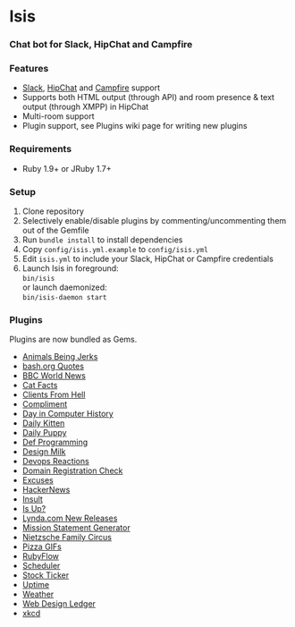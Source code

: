 # Isis
### Chat bot for Slack, HipChat and Campfire

### Features
- [Slack](http://slack.com), [HipChat](http://hipchat.com) and [Campfire](http://campfirenow.com) support
- Supports both HTML output (through API) and room presence & text output (through XMPP) in HipChat
- Multi-room support
- Plugin support, see Plugins wiki page for writing new plugins

### Requirements
- Ruby 1.9+ or JRuby 1.7+

### Setup
1. Clone repository
1. Selectively enable/disable plugins by commenting/uncommenting them out of the Gemfile
1. Run `bundle install` to install dependencies
1. Copy `config/isis.yml.example` to `config/isis.yml`
1. Edit `isis.yml` to include your Slack, HipChat or Campfire credentials
1. Launch Isis in foreground:  
    `bin/isis`  
   or launch daemonized:  
    `bin/isis-daemon start`  

### Plugins
Plugins are now bundled as Gems. 

* [Animals Being Jerks](https://github.com/silentgrowl/isis-plugin-animalsbeingjerks)
* [bash.org Quotes](https://github.com/silentgrowl/isis-plugin-bash)
* [BBC World News](https://github.com/silentgrowl/isis-plugin-bbcworldnews)
* [Cat Facts](https://github.com/silentgrowl/isis-plugin-catfacts)
* [Clients From Hell](https://github.com/silentgrowl/isis-plugin-clientsfromhell)
* [Compliment](https://github.com/silentgrowl/isis-plugin-compliment)
* [Day in Computer History](https://github.com/silentgrowl/isis-plugin-computerhistory)
* [Daily Kitten](https://github.com/silentgrowl/isis-plugin-dailykitten)
* [Daily Puppy](https://github.com/silentgrowl/isis-plugin-dailypuppy)
* [Def Programming](https://github.com/silentgrowl/isis-plugin-defprogramming)
* [Design Milk](https://github.com/silentgrowl/isis-plugin-designmilk)
* [Devops Reactions](https://github.com/silentgrowl/isis-plugin-devopsreactions)
* [Domain Registration Check](https://github.com/silentgrowl/isis-plugin-domain)
* [Excuses](https://github.com/silentgrowl/isis-plugin-excuses)
* [HackerNews](https://github.com/silentgrowl/isis-plugin-hackernews)
* [Insult](https://github.com/silentgrowl/isis-plugin-insult)
* [Is Up?](https://github.com/silentgrowl/isis-plugin-isup)
* [Lynda.com New Releases](https://github.com/silentgrowl/isis-plugin-lynda)
* [Mission Statement Generator](https://github.com/silentgrowl/isis-plugin-missionstatement)
* [Nietzsche Family Circus](https://github.com/silentgrowl/isis-plugin-familycircus)
* [Pizza GIFs](https://github.com/silentgrowl/isis-plugin-pizzagifs)
* [RubyFlow](https://github.com/silentgrowl/isis-plugin-rubyflow)
* [Scheduler](https://github.com/silentgrowl/isis-plugin-scheduler)
* [Stock Ticker](https://github.com/silentgrowl/isis-plugin-stockticker)
* [Uptime](https://github.com/silentgrowl/isis-plugin-uptime)
* [Weather](https://github.com/silentgrowl/isis-plugin-weather)
* [Web Design Ledger](https://github.com/silentgrowl/isis-plugin-webdesignledger)
* [xkcd](https://github.com/silentgrowl/isis-plugin-xkcd)
